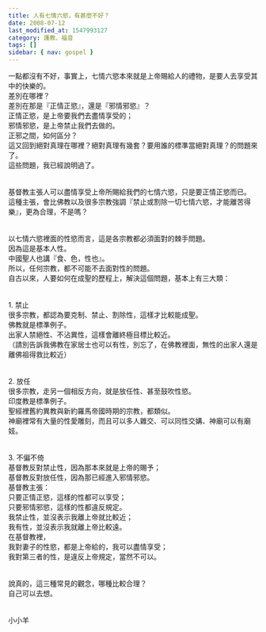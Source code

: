 ```yaml
---
title: 人有七情六慾，有甚麼不好？
date: 2008-07-12
last_modified_at: 1547993127
category: 護教、福音
tags: []
sidebar: { nav: gospel }
---
```


<p>一點都沒有不好，事實上，七情六慾本來就是上帝賜給人的禮物，是要人去享受其中的快樂的。<br/><!--more-->差別在哪裡？<br/>差別在那是『正情正慾』，還是『邪情邪慾』？<br/>正情正慾，是上帝要我們去盡情享受的；<br/>邪情邪慾，是上帝禁止我們去做的。<br/>正邪之間，如何區分？<br/>這又回到絕對真理在哪裡？絕對真理有幾套？要用誰的標準當絕對真理？的問題來了。<br/>這些問題，我已經說明過了。<br/><br/><br/>基督教主張人可以盡情享受上帝所賜給我們的七情六慾，只是要正情正慾而已。<br/>這種主張，會比佛教以及很多宗教強調『禁止或割除一切七情六慾，才能離苦得樂』，更為合理，不是嗎？<br/><br/><br/>以七情六慾裡面的性慾而言，這是各宗教都必須面對的棘手問題。<br/>因為這是基本人性。<br/>中國聖人也講『食、色，性也』。<br/>所以，任何宗教，都不可能不去面對性的問題。<br/>自古以來，人要如何在成聖的歷程上，解決這個問題，基本上有三大類：<br/><br/><br/>1. 禁止<br/>很多宗教，都認為要克制、禁止、割除性，這樣才比較能成聖。<br/>佛教就是標準例子。<br/>出家人禁絕性、不沾異性，這樣會離終極目標比較近。<br/>（請別告訴我佛教在家居士也可以有性，別忘了，在佛教裡面，無性的出家人還是離佛祖得救比較近）<br/><br/><br/>2. 放任<br/>很多宗教，走另一個相反方向，就是放任性、甚至鼓吹性慾。<br/>印度教是標準例子。<br/>聖經裡舊約異教與新約羅馬帝國時期的宗教，都類似。<br/>神廟裡常有大量的性愛雕刻，而且可以多人雜交、可以同性交媾、神廟可以有廟妓。<br/><br/><br/>3. 不偏不倚<br/>基督教反對禁止性，因為那本來就是上帝的賜予；<br/>基督教反對放任性，因為那已經進入邪情邪慾。<br/>基督教主張：<br/>只要正情正慾，這樣的性都可以享受；<br/>只要邪情邪慾，這樣的性都違反規定。<br/>我禁止性，並沒表示我離上帝就比較近；<br/>我有性，並沒表示我就離上帝比較遠。<br/>在基督教裡，<br/>我對妻子的性慾，都是上帝給的，我可以盡情享受；<br/>我對第三者的性，是違反上帝規定，當然不可以。<br/><br/><br/>說真的，這三種常見的觀念，哪種比較合理？<br/>自己可以去想。<br/><br/><br/>小小羊<br/><br/></p>